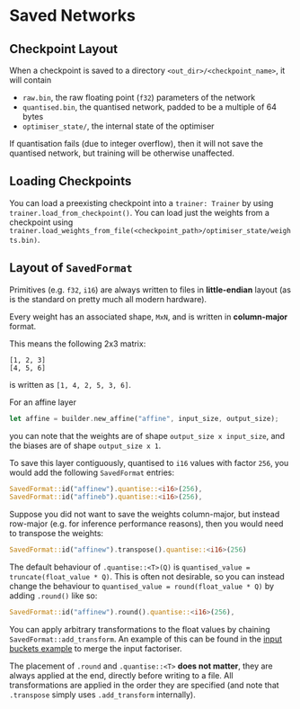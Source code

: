 # Saved Networks

## Checkpoint Layout

When a checkpoint is saved to a directory `<out_dir>/<checkpoint_name>`, it will contain
- `raw.bin`, the raw floating point (`f32`) parameters of the network
- `quantised.bin`, the quantised network, padded to be a multiple of 64 bytes
- `optimiser_state/`, the internal state of the optimiser

If quantisation fails (due to integer overflow), then it will not save the quantised network, but training will be otherwise unaffected.

## Loading Checkpoints

You can load a preexisting checkpoint into a `trainer: Trainer` by using `trainer.load_from_checkpoint()`.
You can load just the weights from a checkpoint using `trainer.load_weights_from_file(<checkpoint_path>/optimiser_state/weights.bin)`.

## Layout of `SavedFormat`

Primitives (e.g. `f32`, `i16`) are always written to files in **little-endian** layout (as is the standard on pretty much all modern hardware).

Every weight has an associated shape, `MxN`, and is written in **column-major** format.

This means the following 2x3 matrix:

```
[1, 2, 3]
[4, 5, 6]
```
is written as `[1, 4, 2, 5, 3, 6]`.

For an affine layer

```rust
let affine = builder.new_affine("affine", input_size, output_size);
```

you can note that the weights are of shape `output_size x input_size`, and the biases are of shape `output_size x 1`.

To save this layer contiguously, quantised to `i16` values with factor `256`, you would add the following `SavedFormat` entries:

```rust
SavedFormat::id("affinew").quantise::<i16>(256),
SavedFormat::id("affineb").quantise::<i16>(256),
```

Suppose you did not want to save the weights column-major, but instead row-major (e.g. for inference performance reasons),
then you would need to transpose the weights:

```rust
SavedFormat::id("affinew").transpose().quantise::<i16>(256)
```

The default behaviour of `.quantise::<T>(Q)` is `quantised_value = truncate(float_value * Q)`.
This is often not desirable, so you can instead change the behaviour to `quantised_value = round(float_value * Q)`
by adding `.round()` like so:

```rust
SavedFormat::id("affinew").round().quantise::<i16>(256),
```

You can apply arbitrary transformations to the float values by chaining `SavedFormat::add_transform`.
An example of this can be found in the [input buckets example](https://github.com/jw1912/bullet/blob/update-docs/examples/progression/4_multi_layer.rs#L47)
to merge the input factoriser.

The placement of `.round` and `.quantise::<T>` **does not matter**, they are always applied at the end, directly before writing to a file.
All transformations are applied in the order they are specified (and note that `.transpose` simply uses `.add_transform` internally).
